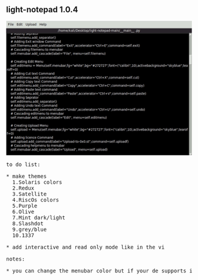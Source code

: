 ## light-notepad 1.0.4

<img src="https://raw.githubusercontent.com/Aydeniztr/light-notepad/main/images/IMG_5635.jpg">

<pre>
to do list:

* make themes
  1.Solaris colors
  2.Redux
  3.Satellite
  4.RiscOs colors
  5.Purple
  6.Olive
  7.Mint dark/light
  8.Slashdot
  9.grey/blue
  10.1337

* add interactive and read only mode like in the vi

notes:

* you can change the menubar color but if your de supports it you need to try it

</pre>

